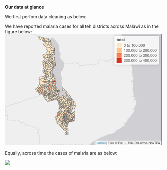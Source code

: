 **Our data at glance**

We first perfom data cleaning as below:



We have reported malaria cases for all teh districts across Malawi as in the figure below:
![](graphics/totalcases.png)

Equally, across time the cases of malaria are as below:

![](graphics/acrosstime.png)